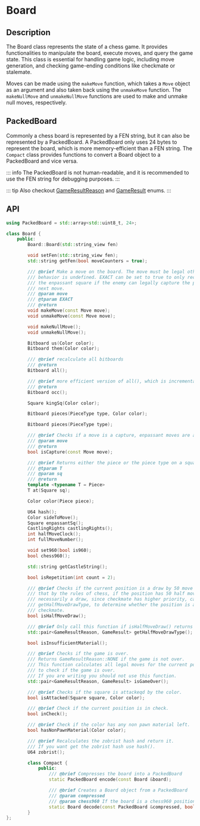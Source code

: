 # Board

## Description

The Board class represents the state of a chess game. It provides functionalities to manipulate the board, execute moves, and query the game state. This class is essential for handling game logic, including move generation,  and checking game-ending conditions like checkmate or stalemate.

Moves can be made using the `makeMove` function, which takes a `Move` object as an argument and also taken back using the `unmakeMove` function. The `makeNullMove` and `unmakeNullMove` functions are used to make and unmake null moves, respectively.

## PackedBoard

Commonly a chess board is represented by a FEN string, but it can also be represented by a PackedBoard. A PackedBoard only uses 24 bytes to represent the board, which is more memory-efficient than a FEN string. The `Compact` class provides functions to convert a Board object to a PackedBoard and vice versa.

::: info
The PackedBoard is not human-readable, and it is recommended to use the FEN string for debugging purposes.
:::

::: tip
Also checkout [GameResultReason](/pages/types) and [GameResult](/pages/types) enums.
:::

## API

```cpp
using PackedBoard = std::array<std::uint8_t, 24>;

class Board {
    public:
        Board::Board(std::string_view fen)

        void setFen(std::string_view fen);
        std::string getFen(bool moveCounters = true);

        /// @brief Make a move on the board. The move must be legal otherwise the
        /// behavior is undefined. EXACT can be set to true to only record
        /// the enpassant square if the enemy can legally capture the pawn on their
        /// next move.
        /// @param move
        /// @tparam EXACT
        /// @return
        void makeMove(const Move move);
        void unmakeMove(const Move move);

        void makeNullMove();
        void unmakeNullMove();

        Bitboard us(Color color);
        Bitboard them(Color color);

        /// @brief recalculate all bitboards
        /// @return
        Bitboard all();

        /// @brief more efficient version of all(), which is incremental
        /// @return
        Bitboard occ();

        Square kingSq(Color color);

        Bitboard pieces(PieceType type, Color color);

        Bitboard pieces(PieceType type);

        /// @brief Checks if a move is a capture, enpassant moves are also considered captures.
        /// @param move
        /// @return
        bool isCapture(const Move move);

        /// @brief Returns either the piece or the piece type on a square
        /// @tparam T
        /// @param sq
        /// @return
        template <typename T = Piece>
        T at(Square sq);

        Color color(Piece piece);

        U64 hash();
        Color sideToMove();
        Square enpassantSq();
        CastlingRights castlingRights();
        int halfMoveClock();
        int fullMoveNumber();

        void set960(bool is960);
        bool chess960();

        std::string getCastleString();

        bool isRepetition(int count = 2);

        /// @brief Checks if the current position is a draw by 50 move rule. Keep in mind
        /// that by the rules of chess, if the position has 50 half moves it's not
        /// necessarily a draw, since checkmate has higher priority, call
        /// getHalfMoveDrawType, to determine whether the position is a draw or
        /// checkmate.
        bool isHalfMoveDraw();

        /// @brief Only call this function if isHalfMoveDraw() returns true.
        std::pair<GameResultReason, GameResult> getHalfMoveDrawType();

        bool isInsufficientMaterial();

        /// @brief Checks if the game is over.
        /// Returns GameResultReason::NONE if the game is not over.
        /// This function calculates all legal moves for the current position
        /// to check if the game is over.
        /// If you are writing you should not use this function.
        std::pair<GameResultReason, GameResult> isGameOver();

        /// @brief Checks if the square is attackeqd by the color.
        bool isAttacked(Square square, Color color);

        /// @brief Check if the current position is in check.
        bool inCheck();

        /// @brief Check if the color has any non pawn material left.
        bool hasNonPawnMaterial(Color color);

        /// @brief Recalculates the zobrist hash and return it.
        /// If you want get the zobrist hash use hash().
        U64 zobrist();

        class Compact {
            public:
                /// @brief Compresses the board into a PackedBoard
                static PackedBoard encode(const Board &board);

                /// @brief Creates a Board object from a PackedBoard
                /// @param compressed
                /// @param chess960 If the board is a chess960 position, set this to true
                static Board decode(const PackedBoard &compressed, bool chess960 = false);
        }
};
```
